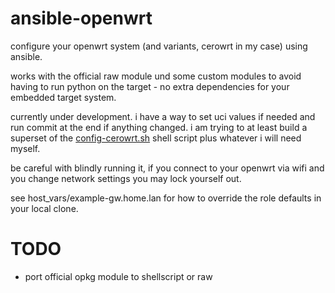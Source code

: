 ansible-openwrt
===============

configure your openwrt system (and variants, cerowrt in my case) using
ansible.

works with the official raw module und some custom modules to avoid
having to run python on the target - no extra dependencies for your
embedded target system.

currently under development. i have a way to set uci values if needed
and run commit at the end if anything changed. i am trying to at least
build a superset of the [config-cerowrt.sh] shell script plus whatever
i will need myself.

be careful with blindly running it, if you connect to your openwrt via
wifi and you change network settings you may lock yourself out.


see host_vars/example-gw.home.lan for how to override the role
defaults in your local clone.


TODO
====
- port official opkg module to shellscript or raw


[config-cerowrt.sh]: https://github.com/richb-hanover/CeroWrtScripts/blob/master/config-cerowrt.sh
